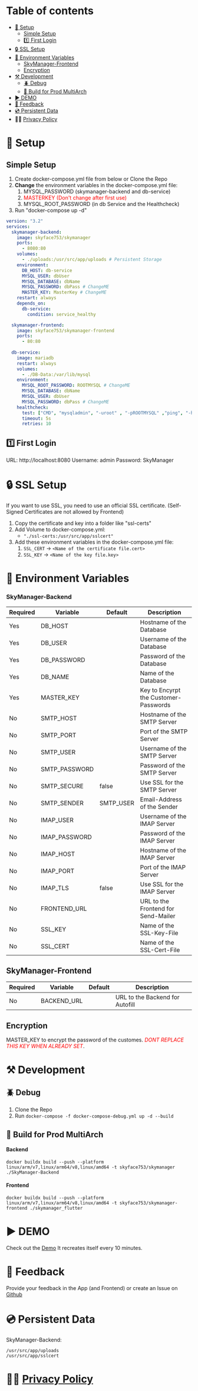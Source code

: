# Table of contents

- [🔧 Setup](#-setup)
  - [Simple Setup](#simple-setup)
  - [1️⃣ First Login](1%EF%B8%8F⃣-first-login)
- [🔒 SSL Setup](#-ssl-setup)
- [👑 Environment Variables](#-environment-variables)
  - [SkyManager-Frontend](#skymanager-frontend)
  - [Encryption](#encryption)
- [⚒️ Development](#%EF%B8%8F-development)
  - [🪲 Debug](#-debug)
  - [🏹 Build for Prod MultiArch](#-build-for-prod-multiarch)
- [▶️ DEMO](#%EF%B8%8F-demo)
- [💬 Feedback](#-feedback)
- [💿 Persistent Data](#-persistent-data)
- 👨‍💻 [Privacy Policy](#-privacy-policy)

# 🔧 Setup

## Simple Setup
1. Create docker-compose.yml file from below or Clone the Repo
2. **Change** the environment variables in the docker-compose.yml file:
   1. MYSQL_PASSWORD (skymanager-backend and db-service)
   2. <span style="color:red">MASTERKEY (Don't change after first use) </span>
   3. MYSQL_ROOT_PASSWORD (in db Service and the Healthcheck)
3.  Run "docker-compose up -d"
```yaml
version: "3.2"
services:
  skymanager-backend:
    image: skyface753/skymanager
    ports:
      - 8080:80
    volumes:
      - ./uploads:/usr/src/app/uploads # Persistent Storage
    environment:
      DB_HOST: db-service                     
      MYSQL_USER: dbUser
      MYSQL_DATABASE: dbName
      MYSQL_PASSWORD: dbPass # ChangeME
      MASTER_KEY: MasterKey # ChangeME
    restart: always
    depends_on:
      db-service:
        condition: service_healthy

  skymanager-frontend:
    image: skyface753/skymanager-frontend
    ports:
      - 80:80
    
  db-service:
    image: mariadb
    restart: always
    volumes:
      - ./DB-Data:/var/lib/mysql
    environment:
      MYSQL_ROOT_PASSWORD: ROOTMYSQL # ChangeME
      MYSQL_DATABASE: dbName
      MYSQL_USER: dbUser
      MYSQL_PASSWORD: dbPass # ChangeME
    healthcheck:
      test: ["CMD", "mysqladmin", "-uroot" , "-pROOTMYSQL" ,"ping", "-h", "localhost"]
      timeout: 5s
      retries: 10

```

## 1️⃣ First Login
URL: http://localhost:8080
Username: admin
Password: SkyManager


# 🔒 SSL Setup
If you want to use SSL, you need to use an official SSL certificate. (Self-Signed Certificates are not allowed by Frontend)
   1. Copy the certificate and key into a folder like "ssl-certs"
   2. Add Volume to docker-compose.yml:
      - `"./ssl-certs:/usr/src/app/sslcert"`
   3. Add these environment variables in the docker-compose.yml file:
      1. `SSL_CERT` -> `<Name of the certificate file.cert>`
      2. `SSL_KEY` -> `<Name of the key file.key>`
  

# 👑 Environment Variables

### SkyManager-Backend

| Required | Variable | Default | Description |
| -------- | -------- | ------- | ----------- |
| Yes | DB_HOST |  | Hostname of the Database |
| Yes | DB_USER |  | Username of the Database |
| Yes | DB_PASSWORD |  | Password of the Database |
| Yes | DB_NAME |  | Name of the Database |
| Yes | MASTER_KEY |  | Key to Encyrpt the Customer-Passwords |
| No  | SMTP_HOST |  | Hostname of the SMTP Server |
| No  | SMTP_PORT |  | Port of the SMTP Server |
| No  | SMTP_USER |  | Username of the SMTP Server |
| No  | SMTP_PASSWORD |  | Password of the SMTP Server |
| No  | SMTP_SECURE | false | Use SSL for the SMTP Server |
| No  | SMTP_SENDER | SMTP_USER | Email-Address of the Sender |
| No  | IMAP_USER |  | Username of the IMAP Server |
| No  | IMAP_PASSWORD |  | Password of the IMAP Server |
| No  | IMAP_HOST |  | Hostname of the IMAP Server |
| No  | IMAP_PORT |  | Port of the IMAP Server |
| No  | IMAP_TLS | false | Use SSL for the IMAP Server |
| No  | FRONTEND_URL |  | URL to the Frontend for Send-Mailer |    
| No  | SSL_KEY |  | Name of the SSL-Key-File |
| No  | SSL_CERT |  | Name of the SSL-Cert-File |

## SkyManager-Frontend

| Required | Variable | Default | Description |
| -------- | -------- | ------- | ----------- |
| No  | BACKEND_URL |  | URL to the Backend for Autofill |

## Encryption
MASTER_KEY to encrypt the password of the customes. 
<span style="color:red">*DONT REPLACE THIS KEY WHEN ALREADY SET*</span>.






# ⚒️ Development
## 🪲 Debug
1. Clone the Repo
2. Run `docker-compose -f docker-compose-debug.yml up -d --build`

## 🏹 Build for Prod MultiArch
#### Backend
`docker buildx build --push --platform linux/arm/v7,linux/arm64/v8,linux/amd64 -t skyface753/skymanager ./SkyManager-Backend`

#### Frontend
`docker buildx build --push --platform linux/arm/v7,linux/arm64/v8,linux/amd64 -t skyface753/skymanager-frontend ./skymanager_flutter`

# ▶️ DEMO
Check out the [Demo](https://skymanager.skyface753.de)
It recreates itself every 10 minutes.


# 💬 Feedback
Provide your feedback in the App (and Frontend) or create an Issue on [Github](https://github.com/skyface753/SkyManager)

# 💿 Persistent Data
SkyManager-Backend: 
```
/usr/src/app/uploads
/usr/src/app/sslcert
```
# 👨‍💻 [Privacy Policy](https://skymanager.net/index.php/skymanager-privacy-policy/)


<!-- # Android -->
<!-- ![alt text](https://github.com/skyface753/SkyManager/blob/master/Images/Android-Screenshots/Login.jpg) -->
